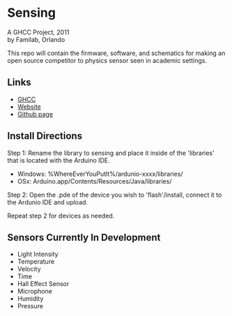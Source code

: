 Sensing
=======
A GHCC Project, 2011<br />
by Familab, Orlando<br />

This repo will contain the firmware, software, and schematics for making an open source competitor to physics sensor seen in academic settings.


Links
-----
 - <a href="http://www.element14.com/community/groups/the-great-global-hackerspace-challenge">GHCC</a>
 - <a href="http://www.sensingplatform.org/"> Website </a>
 - <a href="http://www.github.com/sirwolfgang/Sensing/">Github page</a>

Install Directions
-----------------------
Step 1: Rename the library to sensing and place it inside of the 'libraries' that is located with the Arduino IDE.<br />
 - Windows:  %WhereEverYouPutIt%/ardunio-xxxx/libraries/<br />
 - OSx:         Arduino.app/Contents/Resources/Java/libraries/<br />

Step 2: Open the .pde of the device you wish to 'flash'/install, connect it to the Ardunio IDE and upload.

Repeat step 2 for devices as needed.


Sensors Currently In Development
-------------------------
- Light Intensity
- Temperature
- Velocity
- Time
- Hall Effect Sensor
- Microphone
- Humidity
- Pressure